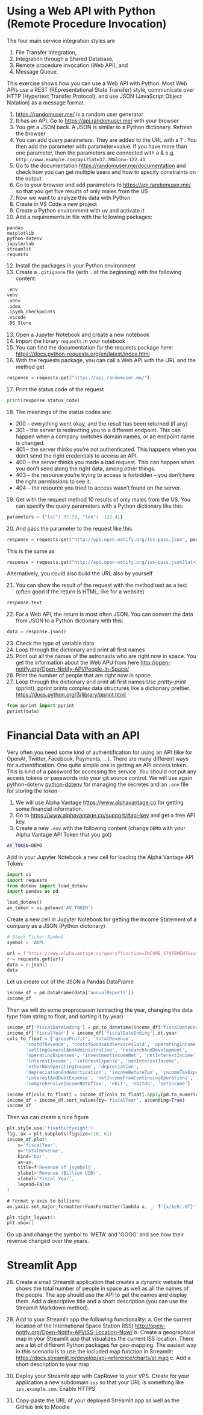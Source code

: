 # Using a Web API with Python (Remote Procedure Invocation)

The four main service integration styles are
1.	File Transfer Integration,
2.	Integration through a Shared Database,
3.	Remote procedure invocation (Web API), and
4.	Message Queue.

This exercise shows how you can use a Web API with Python. Most Web APIs use a REST (REpresentational State Transfer) style, communicate over HTTP (Hypertext Transfer Protocol), and use JSON (JavaScript Object Notation) as a message format.

1.	https://randomuser.me/ is a random user generator
2.	It has an API. Go to https://api.randomuser.me/ with your browser
3.	You get a JSON back. A JSON is similar to a Python dictionary.  Refresh the browser
4.	You can add query parameters. They are added to the URL with a ? . You then add the parameter with parameter=value. If you have more than one parameter, then the parameters are connected with a & e.g.
	```http://www.example.com/api?lat=37.78&lon=-122.41```
5.	Go to the documentation https://randomuser.me/documentation and check how you can get multiple users and how to specify constraints on the output
6.	Go to your browser and add parameters to https://api.randomuser.me/ so that you get five results of only males from the US
8.	Now we want to analyze this data with Python
9.	Create in VS Code a new project
10.	Create a Python environment with uv and activate it
11.	Add a requirements.in file with the following packages:
```
pandas
matplotlib
python-dotenv
jupyterlab
streamlit
requests
```
12.	Install the packages in your Python environment
13. Create a `.gitignore` file (with `.` at the beginning) with the following content:
```sh
.env
venv
.venv
.idea
.ipynb_checkpoints
.vscode
.DS_Store
```
13.	Open a Jupyter Notebook and create a new notebook
14.	Import the library `requests` in your notebook
15.	You can find the documentation for the requests package here:
 https://docs.python-requests.org/en/latest/index.html
16.	With the requests package, you can call a Web API with the URL and the method get
```python
response = requests.get("https://api.randomuser.me/")
```
17.	Print the status code of the request
```python
print(response.status_code)
```
18.	The meanings of the status codes are:
* 200 – everything went okay, and the result has been returned (if any)
* 301 – the server is redirecting you to a different endpoint. This can happen when a company switches domain names, or an endpoint name is changed.
* 401 – the server thinks you’re not authenticated. This happens when you don’t send the right credentials to access an API.
* 400 – the server thinks you made a bad request. This can happen when you don’t send along the right data, among other things.
* 403 – the resource you’re trying to access is forbidden – you don’t have the right permissions to see it.
* 404 – the resource you tried to access wasn’t found on the server.

19.	Get with the request method 10 results of only males from the US. You can specify the query parameters with a Python dictionary like this:
```python
parameters = {"lat": 37.78, "lon": -122.41}
```
20.	And pass the parameter to the request like this
```python
response = requests.get("http://api.open-notify.org/iss-pass.json", params=parameters)
```
This is the same as
```python
response = requests.get("http://api.open-notify.org/iss-pass.json?lat=37.78&lon=-122.41")
```
Alternatively, you could also build the URL also by yourself

21.	You can show the result of the request with the method text as a text (often good if the return is HTML, like for a website)
```python
response.text
```
22.	For a Web API, the return is most often JSON. You can convert the data from JSON to a Python dictionary with this:
```python
data = response.json()
```
23.	Check the type of variable data
24.	Loop through the dictionary and print all first names
25.	Print out all the names of the astronauts who are right now in space. You get the information about the Web APU from here
http://open-notify.org/Open-Notify-API/People-In-Space/
26.	Print the number of people that are right now in space
27.	Loop through the dictionary and print all first names
Use *pretty-print* (pprint). pprint prints complex data structures like a dictionary prettier.  https://docs.python.org/3/library/pprint.html
```python
from pprint import pprint
pprint(data)
```

# Financial Data with an API

Very often you need some kind of authentification for using an API (like for OpenAI, Twitter, Facebook, Payments, …). There are many different ways for authentification. One quite simple one is getting an API access token. This is kind of a password for accessing the service. You should not put any access tokens or passwords into your git source control. We will use again python-dotenv [python-dotenv](https://pypi.org/project/python-dotenv/) for managing the secretes and an `.env` file for storing the token

1. We will use Alpha Vantage https://www.alphavantage.co for getting some financial information.
2. Go to https://www.alphavantage.co/support/#api-key and get a free API key.
3. Create a new `.env` with the following content (change `DEMO` with your Alpha Vantage API Token that you got)
```bash
AV_TOKEN=DEMO
```

Add in your Jupyter Notebook a new cell for loading the Alpha Vantage API Token:

```python
import os
import requests
from dotenv import load_dotenv
import pandas as pd

load_dotenv()
av_token = os.getenv('AV_TOKEN')
```

Create a new cell in Jupyter Notebook for getting the Income Statement of a company as a JSON (Python dictonary)

```python
# Stock Ticker Symbol
symbol = 'AAPL'

url = f'https://www.alphavantage.co/query?function=INCOME_STATEMENT&symbol={symbol}&apikey={av_token}'
r = requests.get(url)
data = r.json()
data
```
Let us create out of the JSON a Pandas DataFrame

```python
income_df = pd.DataFrame(data['annualReports'])
income_df
```

Then we will do some preprocessin (extracting the year, changing the data type from string to float, and sorting it by year)
```python
income_df['fiscalDateEnding'] = pd.to_datetime(income_df['fiscalDateEnding'])
income_df['fiscalYear'] = income_df['fiscalDateEnding'].dt.year
cols_to_float = ['grossProfit', 'totalRevenue',
       'costOfRevenue', 'costofGoodsAndServicesSold', 'operatingIncome',
       'sellingGeneralAndAdministrative', 'researchAndDevelopment',
       'operatingExpenses', 'investmentIncomeNet', 'netInterestIncome',
       'interestIncome', 'interestExpense', 'nonInterestIncome',
       'otherNonOperatingIncome', 'depreciation',
       'depreciationAndAmortization', 'incomeBeforeTax', 'incomeTaxExpense',
       'interestAndDebtExpense', 'netIncomeFromContinuingOperations',
       'comprehensiveIncomeNetOfTax', 'ebit', 'ebitda', 'netIncome']

income_df[cols_to_float] = income_df[cols_to_float].apply(pd.to_numeric, errors='coerce')
income_df = income_df.sort_values(by='fiscalYear', ascending=True)
income_df
```

Then we can create a nice figure


```go
plt.style.use('fivethirtyeight')
fig, ax = plt.subplots(figsize=(10, 6))
income_df.plot(
    x='fiscalYear',
    y='totalRevenue',
    kind='bar',
    ax=ax,
    title=f'Revenue of {symbol}',
    ylabel='Revenue (Billion USD)',
    xlabel='Fiscal Year',
    legend=False
)

# Format y-axis to billions
ax.yaxis.set_major_formatter(FuncFormatter(lambda x, _: f'{x/1e9:.0f}'))

plt.tight_layout()
plt.show()
```

Go up and change the symbol to 'META' and 'GOOG' and see how their revenue changed over the years.


# Streamlit App

28.	Create a small Streamlit application that creates a dynamic website that shows the total number of people in space as well as all the names of the people. The app should use the API to get the names and display them. Add a descriptive title and a short description (you can use the Streamlit Markdown method).

29.	Add to your Streamlit app the following functionality:
a.	Get the current location of the International Space Station (ISS)
http://open-notify.org/Open-Notify-API/ISS-Location-Now/
b.	Create a geographical map in your Streamlit app that visualizes the current ISS location. There are a lot of different Python packages for geo-mapping. The easiest way in this scenario is to use the included map function in Streamlit:
https://docs.streamlit.io/develop/api-reference/charts/st.map
c.	Add a short description to your map

30.	Deploy your Streamlit app with CapRover to your VPS.  Create for your application a new subdomain `iss` so that your URL is something like `iss.example.com`. Enable HTTPS

31.	Copy-paste the URL of your deployed Streamlit app as well as the GitHub link to Moodle

